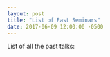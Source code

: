 ```yaml
---
layout: post
title: "List of Past Seminars"
date: 2017-06-09 12:00:00 -0500
---
```


List of all the past talks:

